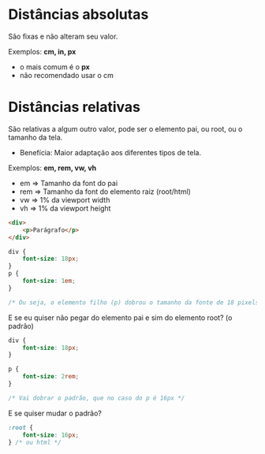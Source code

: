 # Distâncias absolutas 

São fixas e não alteram seu valor. 

Exemplos: 
**cm, in, px**

* o mais comum é o **px**
* não recomendado usar o cm

# Distâncias relativas

São relativas a algum outro valor, pode ser o elemento pai, ou root, ou o tamanho da tela.

* Benefícia: Maior adaptação aos diferentes tipos de tela.

Exemplos: 
**em, rem, vw, vh**

* em => Tamanho da font do pai
* rem => Tamanho da font do elemento raiz (root/html)
* vw => 1% da viewport width
* vh => 1% da viewport height

```html
<div>
    <p>Parágrafo</p>
</div>
```

```css
div {
    font-size: 18px;
}
p {
    font-size: 1em;
}

/* Ou seja, o elemento filho (p) dobrou o tamanho da fonte de 18 pixels do elemento pai (div) */
```

E se eu quiser não pegar do elemento pai e sim do elemento root? (o padrão)

```css
div {
    font-size: 18px;
}

p { 
    font-size: 2rem;
}

/* Vai dobrar o padrão, que no caso do p é 16px */
```

E se quiser mudar o padrão?

```css
:root {
    font-size: 16px;
} /* ou html */
```

